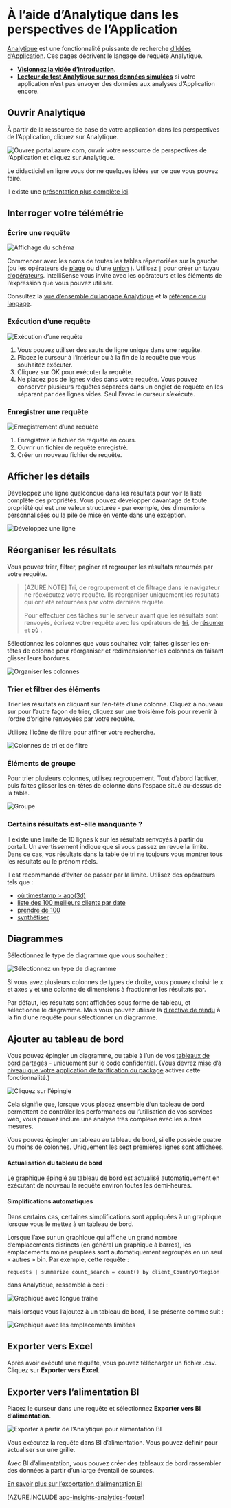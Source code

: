 <properties 
    pageTitle="À l’aide d’Analytique - le puissant outil de recherche d’idées d’Application | Microsoft Azure" 
    description="À l’aide de l’Analytique, l’outil de recherche de diagnostic puissant de perspectives de l’Application. " 
    services="application-insights" 
    documentationCenter=""
    authors="danhadari" 
    manager="douge"/>

<tags 
    ms.service="application-insights" 
    ms.workload="tbd" 
    ms.tgt_pltfrm="ibiza" 
    ms.devlang="na" 
    ms.topic="article" 
    ms.date="10/21/2016" 
    ms.author="awills"/>


# <a name="using-analytics-in-application-insights"></a>À l’aide d’Analytique dans les perspectives de l’Application


[Analytique](app-insights-analytics.md) est une fonctionnalité puissante de recherche [d’Idées d’Application](app-insights-overview.md). Ces pages décrivent le langage de requête Analytique.

* **[Visionnez la vidéo d’introduction](https://applicationanalytics-media.azureedge.net/home_page_video.mp4)**.
* **[Lecteur de test Analytique sur nos données simulées](https://analytics.applicationinsights.io/demo)** si votre application n’est pas envoyer des données aux analyses d’Application encore.

## <a name="open-analytics"></a>Ouvrir Analytique

À partir de la ressource de base de votre application dans les perspectives de l’Application, cliquez sur Analytique.

![Ouvrez portal.azure.com, ouvrir votre ressource de perspectives de l’Application et cliquez sur Analytique.](./media/app-insights-analytics-using/001.png)

Le didacticiel en ligne vous donne quelques idées sur ce que vous pouvez faire.

Il existe une [présentation plus complète ici](app-insights-analytics-tour.md).

## <a name="query-your-telemetry"></a>Interroger votre télémétrie

### <a name="write-a-query"></a>Écrire une requête

![Affichage du schéma](./media/app-insights-analytics-using/150.png)

Commencer avec les noms de toutes les tables répertoriées sur la gauche (ou les opérateurs de [plage](app-insights-analytics-reference.md#range-operator) ou d’une [union](app-insights-analytics-reference.md#union-operator) ). Utilisez `|` pour créer un tuyau [d’opérateurs](app-insights-analytics-reference.md#queries-and-operators). IntelliSense vous invite avec les opérateurs et les éléments de l’expression que vous pouvez utiliser.

Consultez la [vue d’ensemble du langage Analytique](app-insights-analytics-tour.md) et la [référence du langage](app-insights-analytics-reference.md).

### <a name="run-a-query"></a>Exécution d’une requête

![Exécution d’une requête](./media/app-insights-analytics-using/130.png)

1. Vous pouvez utiliser des sauts de ligne unique dans une requête.
2. Placez le curseur à l’intérieur ou à la fin de la requête que vous souhaitez exécuter.
3. Cliquez sur OK pour exécuter la requête.
4. Ne placez pas de lignes vides dans votre requête. Vous pouvez conserver plusieurs requêtes séparées dans un onglet de requête en les séparant par des lignes vides. Seul l’avec le curseur s’exécute.

### <a name="save-a-query"></a>Enregistrer une requête

![Enregistrement d’une requête](./media/app-insights-analytics-using/140.png)

1. Enregistrez le fichier de requête en cours.
2. Ouvrir un fichier de requête enregistré.
3. Créer un nouveau fichier de requête.


## <a name="see-the-details"></a>Afficher les détails

Développez une ligne quelconque dans les résultats pour voir la liste complète des propriétés. Vous pouvez développer davantage de toute propriété qui est une valeur structurée - par exemple, des dimensions personnalisées ou la pile de mise en vente dans une exception.

![Développez une ligne](./media/app-insights-analytics-using/070.png)

 

## <a name="arrange-the-results"></a>Réorganiser les résultats

Vous pouvez trier, filtrer, paginer et regrouper les résultats retournés par votre requête.

> [AZURE.NOTE] Tri, de regroupement et de filtrage dans le navigateur ne réexécutez votre requête. Ils réorganiser uniquement les résultats qui ont été retournées par votre dernière requête. 
> 
> Pour effectuer ces tâches sur le serveur avant que les résultats sont renvoyés, écrivez votre requête avec les opérateurs de [tri](app-insights-analytics-reference.md#sort-operator), de [résumer](app-insights-analytics-reference.md#summarize-operator) et [où](app-insights-analytics-reference.md#where-operator) .

Sélectionnez les colonnes que vous souhaitez voir, faites glisser les en-têtes de colonne pour réorganiser et redimensionner les colonnes en faisant glisser leurs bordures.

![Organiser les colonnes](./media/app-insights-analytics-using/030.png)

### <a name="sort-and-filter-items"></a>Trier et filtrer des éléments

Trier les résultats en cliquant sur l’en-tête d’une colonne. Cliquez à nouveau sur pour l’autre façon de trier, cliquez sur une troisième fois pour revenir à l’ordre d’origine renvoyées par votre requête.

Utilisez l’icône de filtre pour affiner votre recherche.

![Colonnes de tri et de filtre](./media/app-insights-analytics-using/040.png)



### <a name="group-items"></a>Éléments de groupe

Pour trier plusieurs colonnes, utilisez regroupement. Tout d’abord l’activer, puis faites glisser les en-têtes de colonne dans l’espace situé au-dessus de la table.

![Groupe](./media/app-insights-analytics-using/060.png)



### <a name="missing-some-results"></a>Certains résultats est-elle manquante ?

Il existe une limite de 10 lignes k sur les résultats renvoyés à partir du portail. Un avertissement indique que si vous passez en revue la limite. Dans ce cas, vos résultats dans la table de tri ne toujours vous montrer tous les résultats ou le prénom réels. 

Il est recommandé d’éviter de passer par la limite. Utilisez des opérateurs tels que :

* [où timestamp > ago(3d)](app-insights-analytics-reference.md#where-operator)
* [liste des 100 meilleurs clients par date](app-insights-analytics-reference.md#top-operator) 
* [prendre de 100](app-insights-analytics-reference.md#take-operator)
* [synthétiser](app-insights-analytics-reference.md#summarize-operator) 



## <a name="diagrams"></a>Diagrammes

Sélectionnez le type de diagramme que vous souhaitez :

![Sélectionnez un type de diagramme](./media/app-insights-analytics-using/230.png)

Si vous avez plusieurs colonnes de types de droite, vous pouvez choisir le x et axes y et une colonne de dimensions à fractionner les résultats par.

Par défaut, les résultats sont affichées sous forme de tableau, et sélectionne le diagramme. Mais vous pouvez utiliser la [directive de rendu](app-insights-analytics-reference.md#render-directive) à la fin d’une requête pour sélectionner un diagramme.

## <a name="pin-to-dashboard"></a>Ajouter au tableau de bord

Vous pouvez épingler un diagramme, ou table à l’un de vos [tableaux de bord partagés](app-insights-dashboards.md) - uniquement sur le code confidentiel. (Vous devrez [mise d’à niveau que votre application de tarification du package](app-insights-pricing.md) activer cette fonctionnalité.) 

![Cliquez sur l’épingle](./media/app-insights-analytics-using/pin-01.png)

Cela signifie que, lorsque vous placez ensemble d’un tableau de bord permettent de contrôler les performances ou l’utilisation de vos services web, vous pouvez inclure une analyse très complexe avec les autres mesures. 

Vous pouvez épingler un tableau au tableau de bord, si elle possède quatre ou moins de colonnes. Uniquement les sept premières lignes sont affichées.


#### <a name="dashboard-refresh"></a>Actualisation du tableau de bord

Le graphique épinglé au tableau de bord est actualisé automatiquement en exécutant de nouveau la requête environ toutes les demi-heures.

#### <a name="automatic-simplifications"></a>Simplifications automatiques

Dans certains cas, certaines simplifications sont appliquées à un graphique lorsque vous le mettez à un tableau de bord.

Lorsque l’axe sur un graphique qui affiche un grand nombre d’emplacements distincts (en général un graphique à barres), les emplacements moins peuplées sont automatiquement regroupés en un seul « autres » bin. Par exemple, cette requête :

    requests | summarize count_search = count() by client_CountryOrRegion

dans Analytique, ressemble à ceci :


![Graphique avec longue traîne](./media/app-insights-analytics-using/pin-07.png)

mais lorsque vous l’ajoutez à un tableau de bord, il se présente comme suit :


![Graphique avec les emplacements limitées](./media/app-insights-analytics-using/pin-08.png)




## <a name="export-to-excel"></a>Exporter vers Excel

Après avoir exécuté une requête, vous pouvez télécharger un fichier .csv. Cliquez sur **Exporter vers Excel**.

## <a name="export-to-power-bi"></a>Exporter vers l’alimentation BI

Placez le curseur dans une requête et sélectionnez **Exporter vers BI d’alimentation**.

![Exporter à partir de l’Analytique pour alimentation BI](./media/app-insights-analytics-using/240.png)

Vous exécutez la requête dans BI d’alimentation. Vous pouvez définir pour actualiser sur une grille.

Avec BI d’alimentation, vous pouvez créer des tableaux de bord rassembler des données à partir d’un large éventail de sources.


[En savoir plus sur l’exportation d’alimentation BI](app-insights-export-power-bi.md)



[AZURE.INCLUDE [app-insights-analytics-footer](../../includes/app-insights-analytics-footer.md)]


